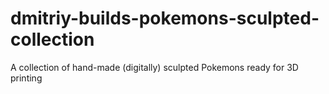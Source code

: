 # dmitriy-builds-pokemons-sculpted-collection
A collection of hand-made (digitally) sculpted Pokemons ready for 3D printing
